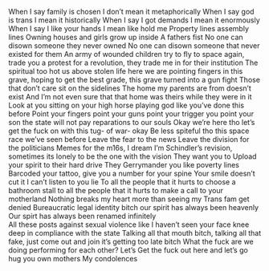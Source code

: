 ﻿When I say family is chosen
I don’t mean it metaphorically
When I say god is trans
I mean it historically
When I say I got demands
I mean it enormously
When I say I like your hands
I mean like hold me
Property lines assembly lines
Owning houses and girls grow up inside
A fathers fist
No one can disown someone they never owned
No one can disown someone that never existed for them
An army of wounded children try to fly to space again, trade you a protest for a revolution, they trade me in for their institution
The spiritual too hot us above stolen life here we are pointing fingers in this grave, hoping to get the best grade, this grave turned into a gun fight
Those that don’t care sit on the sidelines
The home my parents are from doesn’t exist
And I’m not even sure that that home was theirs while they were in it
Look at you sitting on your high horse playing god like you’ve done this before
Point your fingers point your guns point your trigger you point your son
the state will not pay reparations to our souls
Okay we’re here tho let’s get the fuck on with this tug- of war- okay Be less spiteful tho
 this space race we’ve seen before
Leave the fear to the news
Leave the division for the politicians
Memes for the m16s, I dream I’m Schindler’s revision, sometimes its lonely to be the one with the vision
They want you to Upload your spirit to their hard drive
They Gerrymander you like poverty lines
Barcoded your tattoo, give you a number for your spine
Your smile doesn’t cut it I can’t listen to you lie
To all the people that it hurts to choose a bathroom stall to all the people that it hurts to make a call to your motherland
Nothing breaks my heart more than seeing my
Trans fam get denied
Bureaucratic legal identity 
bitch our spirit has always been heavenly
Our spirt has always been renamed infinitely  
All these posts against sexual violence like I haven’t seen your face knee deep in compliance with the state
Talking all that mouth bitch, talking all that fake, just come out and join it’s getting too late bitch
What the fuck are we doing performing for each other?
Let’s Get the fuck out here and let’s go hug you own mothers
My condolences